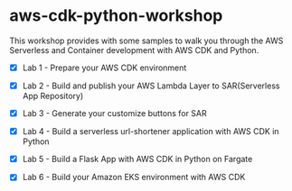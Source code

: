 # aws-cdk-python-workshop

This workshop provides with some samples to walk you through the AWS Serverless and Container development with AWS CDK and Python. 

- [x] Lab 1  - Prepare your AWS CDK environment
- [x] Lab 2 - Build and publish your AWS Lambda Layer to SAR(Serverless App Repository)
- [x] Lab 3 - Generate your customize buttons for SAR
- [x] Lab 4 - Build a serverless url-shortener application with AWS CDK in Python
- [x] Lab 5 - Build a Flask App with AWS CDK in Python on Fargate
- [x] Lab 6 - Build your Amazon EKS environment with AWS CDK

